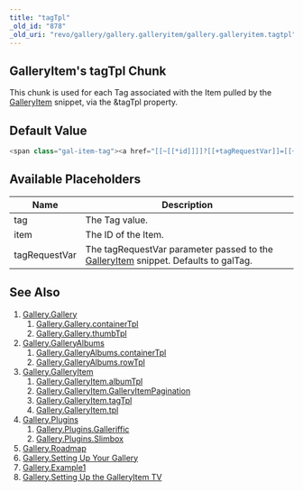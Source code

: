 ```yaml
---
title: "tagTpl"
_old_id: "878"
_old_uri: "revo/gallery/gallery.galleryitem/gallery.galleryitem.tagtpl"
---
```


## GalleryItem's tagTpl Chunk

 This chunk is used for each Tag associated with the Item pulled by the [GalleryItem](extras/gallery/gallery.galleryitem "Gallery.GalleryItem") snippet, via the &tagTpl property.

## Default Value

 ``` php
<span class="gal-item-tag"><a href="[[~[[*id]]]]?[[+tagRequestVar]]=[[+tag]]">[[+tag]]</a></span>
```

## Available Placeholders

 | Name          | Description                                                                                                                                    |
 | ------------- | ---------------------------------------------------------------------------------------------------------------------------------------------- |
 | tag           | The Tag value.                                                                                                                                 |
 | item          | The ID of the Item.                                                                                                                            |
 | tagRequestVar | The tagRequestVar parameter passed to the [GalleryItem](extras/gallery/gallery.galleryitem "Gallery.GalleryItem") snippet. Defaults to galTag. |

## See Also

1. [Gallery.Gallery](extras/gallery/gallery.gallery)
     1. [Gallery.Gallery.containerTpl](extras/gallery/gallery.gallery/gallery.gallery.containertpl)
     2. [Gallery.Gallery.thumbTpl](extras/gallery/gallery.gallery/gallery.gallery.thumbtpl)
2. [Gallery.GalleryAlbums](extras/gallery/gallery.galleryalbums)
     1. [Gallery.GalleryAlbums.containerTpl](extras/gallery/gallery.galleryalbums/gallery.galleryalbums.containertpl)
     2. [Gallery.GalleryAlbums.rowTpl](extras/gallery/gallery.galleryalbums/gallery.galleryalbums.rowtpl)
3. [Gallery.GalleryItem](extras/gallery/gallery.galleryitem)
     1. [Gallery.GalleryItem.albumTpl](extras/gallery/gallery.galleryitem/gallery.galleryitem.albumtpl)
     2. [Gallery.GalleryItem.GalleryItemPagination](extras/gallery/gallery.galleryitem/gallery.galleryitem.galleryitempagination)
     3. [Gallery.GalleryItem.tagTpl](extras/gallery/gallery.galleryitem/gallery.galleryitem.tagtpl)
     4. [Gallery.GalleryItem.tpl](extras/gallery/gallery.galleryitem/gallery.galleryitem.tpl)
4. [Gallery.Plugins](extras/gallery/gallery.plugins)
     1. [Gallery.Plugins.Galleriffic](extras/gallery/gallery.plugins/gallery.plugins.galleriffic)
     2. [Gallery.Plugins.Slimbox](extras/gallery/gallery.plugins/gallery.plugins.slimbox)
5. [Gallery.Roadmap](extras/gallery/gallery.roadmap)
6. [Gallery.Setting Up Your Gallery](extras/gallery/gallery.setting-up-your-gallery)
7. [Gallery.Example1](extras/gallery/gallery.example1)
8. [Gallery.Setting Up the GalleryItem TV](extras/gallery/gallery.setting-up-the-galleryitem-tv)
